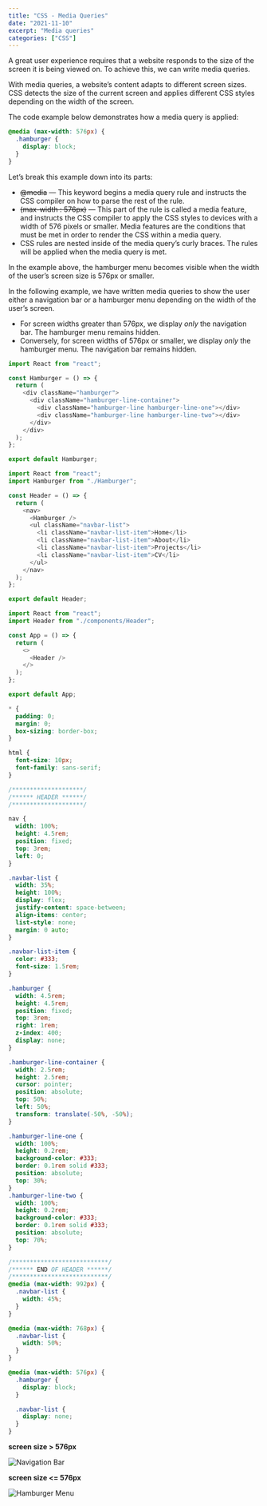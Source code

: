 ```yaml
---
title: "CSS - Media Queries"
date: "2021-11-10"
excerpt: "Media queries"
categories: ["CSS"]
---
```


A great user experience requires that a website responds to the size of the screen it is being viewed on. To achieve this, we can write media queries.

With media queries, a website’s content adapts to different screen sizes. CSS detects the size of the current screen and applies different CSS styles depending on the width of the screen.

The code example below demonstrates how a media query is applied:

```css {numberLines}
@media (max-width: 576px) {
  .hamburger {
    display: block;
  }
}
```

Let’s break this example down into its parts:

- ~~@media~~ — This keyword begins a media query rule and instructs the CSS compiler on how to parse the rest of the rule.
- ~~(max-width : 576px)~~ — This part of the rule is called a media feature, and instructs the CSS compiler to apply the CSS styles to devices with a width of 576 pixels or smaller. Media features are the conditions that must be met in order to render the CSS within a media query.
- CSS rules are nested inside of the media query’s curly braces. The rules will be applied when the media query is met.

In the example above, the hamburger menu becomes visible when the width of the user’s screen size is 576px or smaller.

In the following example, we have written media queries to show the user either a navigation bar or a hamburger menu depending on the width of the user’s screen.

- For screen widths greater than 576px, we display _only_ the navigation bar. The hamburger menu remains hidden.
- Conversely, for screen widths of 576px or smaller, we display _only_ the hamburger menu. The navigation bar remains hidden.

```jsx:title=src/components/Hamburger.js {numberLines}
import React from "react";

const Hamburger = () => {
  return (
    <div className="hamburger">
      <div className="hamburger-line-container">
        <div className="hamburger-line hamburger-line-one"></div>
        <div className="hamburger-line hamburger-line-two"></div>
      </div>
    </div>
  );
};

export default Hamburger;
```

```jsx:title=src/components/Header.js {numberLines}
import React from "react";
import Hamburger from "./Hamburger";

const Header = () => {
  return (
    <nav>
      <Hamburger />
      <ul className="navbar-list">
        <li className="navbar-list-item">Home</li>
        <li className="navbar-list-item">About</li>
        <li className="navbar-list-item">Projects</li>
        <li className="navbar-list-item">CV</li>
      </ul>
    </nav>
  );
};

export default Header;
```

```css:title=src/App.js {numberLines}
import React from "react";
import Header from "./components/Header";

const App = () => {
  return (
    <>
      <Header />
    </>
  );
};

export default App;
```

```css:title=src/index.css {numberLines}
* {
  padding: 0;
  margin: 0;
  box-sizing: border-box;
}

html {
  font-size: 10px;
  font-family: sans-serif;
}

/********************/
/****** HEADER ******/
/********************/

nav {
  width: 100%;
  height: 4.5rem;
  position: fixed;
  top: 3rem;
  left: 0;
}

.navbar-list {
  width: 35%;
  height: 100%;
  display: flex;
  justify-content: space-between;
  align-items: center;
  list-style: none;
  margin: 0 auto;
}

.navbar-list-item {
  color: #333;
  font-size: 1.5rem;
}

.hamburger {
  width: 4.5rem;
  height: 4.5rem;
  position: fixed;
  top: 3rem;
  right: 1rem;
  z-index: 400;
  display: none;
}

.hamburger-line-container {
  width: 2.5rem;
  height: 2.5rem;
  cursor: pointer;
  position: absolute;
  top: 50%;
  left: 50%;
  transform: translate(-50%, -50%);
}

.hamburger-line-one {
  width: 100%;
  height: 0.2rem;
  background-color: #333;
  border: 0.1rem solid #333;
  position: absolute;
  top: 30%;
}
.hamburger-line-two {
  width: 100%;
  height: 0.2rem;
  background-color: #333;
  border: 0.1rem solid #333;
  position: absolute;
  top: 70%;
}

/***************************/
/****** END OF HEADER ******/
/***************************/
@media (max-width: 992px) {
  .navbar-list {
    width: 45%;
  }
}

@media (max-width: 768px) {
  .navbar-list {
    width: 50%;
  }
}

@media (max-width: 576px) {
  .hamburger {
    display: block;
  }

  .navbar-list {
    display: none;
  }
}
```

**screen size > 576px**

![Navigation Bar](../images/mediaQuery/navbar.png)

**screen size <= 576px**

![Hamburger Menu](../images/mediaQuery/hamburger.png)
